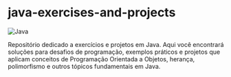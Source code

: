 # java-exercises-and-projects
![Java](https://img.shields.io/badge/Java-ED8B00?style=flat&logo=java&logoColor=white)

Repositório dedicado a exercícios e projetos em Java. Aqui você encontrará soluções para desafios de programação, exemplos práticos e projetos que aplicam conceitos de Programação Orientada a Objetos, herança, polimorfismo e outros tópicos fundamentais em Java.
